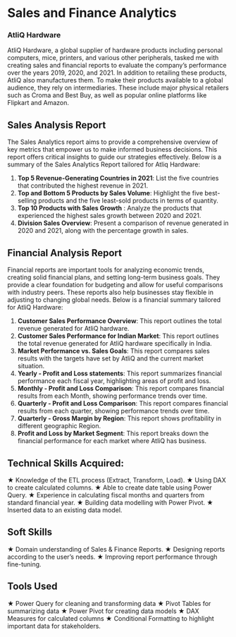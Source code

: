 # Sales and Finance Analytics

### AtliQ Hardware 
AtliQ Hardware, a global supplier of hardware products including personal computers, mice, printers, and various other peripherals, tasked me with creating sales and financial reports to evaluate the company’s performance over the years 2019, 2020, and 2021. In addition to retailing these products, AtliQ also manufactures them. To make their products available to a global audience, they rely on intermediaries. These include major physical retailers such as Croma and Best Buy, as well as popular online platforms like Flipkart and Amazon.

## Sales Analysis Report

The Sales Analytics report aims to provide a comprehensive overview of key metrics that empower us to make informed business decisions. This report offers critical insights to guide our strategies effectively. Below is a summary of the Sales Analytics Report tailored for Atliq Hardware:

1. **Top 5 Revenue-Generating Countries in 2021**: List the five countries that contributed the highest revenue in 2021.
2. **Top and Bottom 5 Products by Sales Volume**: Highlight the five best-selling products and the five least-sold products in terms of quantity.
3. **Top 10 Products with Sales Growth** : Analyze the products that experienced the highest sales growth between 2020 and 2021.
4. **Division Sales Overview**: Present a comparison of revenue generated in 2020 and 2021, along with the percentage growth in sales.


## Financial Analysis Report

Financial reports are important tools for analyzing economic trends, creating solid financial plans, and setting long-term business goals. They provide a clear foundation for budgeting and allow for useful comparisons with industry peers. These reports also help businesses stay flexible in adjusting to changing global needs. Below is a financial summary tailored for AtliQ Hardware:

1. **Customer Sales Performance Overview**: This report outlines the total revenue generated for AtliQ hardware.
2. **Customer Sales Performance for Indian Market**: This report outlines the total revenue generated for AtliQ hardware specifically in India.
3. **Market Performance vs. Sales Goals**: This report compares sales results with the targets have set by AtliQ and the current market situation.
4. **Yearly - Profit and Loss statements**: This report summarizes financial performance each fiscal year, highlighting areas of profit and loss.
5. **Monthly - Profit and Loss Comparison**: This report compares financial results from each Month, showing performance trends over time.
6. **Quarterly - Profit and Loss Comparison**: This report compares financial results from each quarter, showing performance trends over time.
7. **Quarterly - Gross Margin by Region**: This report shows profitability in different geographic Region.
8. **Profit and Loss by Market Segment**: This report breaks down the financial performance for each market where AtliQ has business.

## Technical Skills Acquired:
★ Knowledge of the ETL process (Extract, Transform, Load).
★ Using DAX to create calculated columns.
★ Able to create date table using Power Query.
★ Experience in calculating fiscal months and quarters from standard financial year.
★ Building data modelling with Power Pivot.
★ Inserted data to an existing data model.

## Soft Skills
★ Domain understanding of Sales & Finance Reports.
★ Designing reports according to the user’s needs.
★ Improving report performance through fine-tuning.

## Tools Used
★ Power Query for cleaning and transforming data
★ Pivot Tables for summarizing data
★ Power Pivot for creating data models
★ DAX Measures for calculated columns
★ Conditional Formatting to highlight important data for stakeholders.

